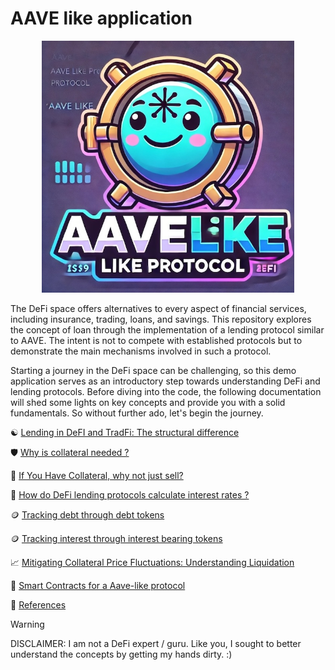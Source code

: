 # AAVE like application

<div align="center">
    <img src="docs/aave-like-application-banner.jpeg" alt="Aave like application" width="80%">
</div>

The DeFi space offers alternatives to every aspect of financial services, including insurance, trading, loans, and savings. 
This repository explores the concept of loan through the implementation of a lending protocol similar to AAVE. The intent 
is not to compete with established protocols but to demonstrate the main mechanisms involved in such a protocol. 

Starting a journey in the DeFi space can be challenging, so this demo application serves as an introductory step towards 
understanding DeFi and lending protocols. Before diving into the code, the following documentation will shed some lights 
on key concepts and provide you with a solid fundamentals. So without further ado, let's begin the journey.

☯️ [Lending in DeFI and TradFi: The structural difference](docs/lending-in-defi-and-tradfi.md)

🛡️ [Why is collateral needed ?](docs/why-is-collateral-needed.md)

🤔 [If You Have Collateral, why not just sell?](docs/if-you-have-collateral-why-not-just-sell.md)

🧮 [How do DeFi lending protocols calculate interest rates ?](docs/how-do-DeFi-lending-protocols-calculate-interest-rates.md)

🪙 [Tracking debt through debt tokens](docs/tracking-borrower-debt-using-token.md)

🪙 [Tracking interest through interest bearing tokens](docs/tracking-lender-interest-using-token.md)

📈 [Mitigating Collateral Price Fluctuations: Understanding Liquidation](docs/liquidation.md)

📜 [Smart Contracts for a Aave-like protocol](./smart-contracts/README.md) 

📘 [References](docs/references.md)



> [!WARNING]  
> DISCLAIMER: I am not a DeFi expert / guru. Like you, I sought to better understand the concepts by getting my hands dirty. :)